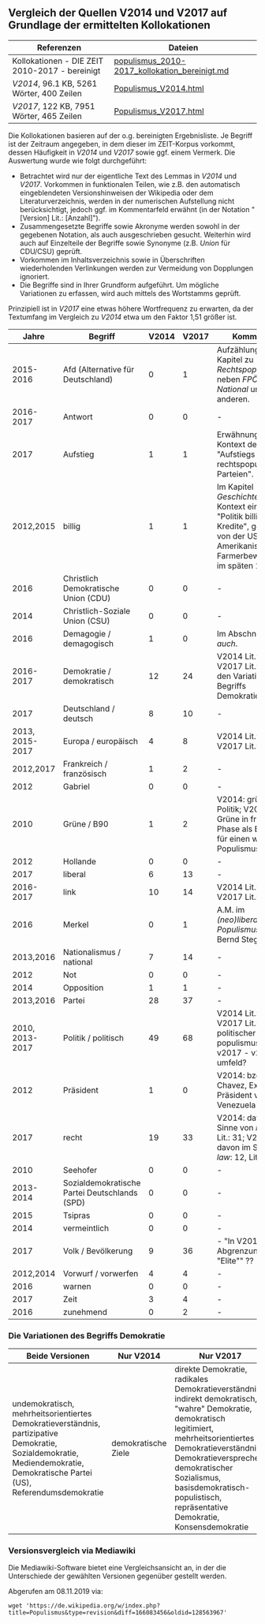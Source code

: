 ## Vergleich der Quellen V2014 und V2017 auf Grundlage der ermittelten Kollokationen

| Referenzen | Dateien |
| --- | --- |
| Kollokationen - DIE ZEIT 2010-2017 - bereinigt | [populismus_2010-2017_kollokation_bereinigt.md](/05_Abgleich_Auswertung/populismus_2010-2017_kollokation_bereinigt.md) |
| *V2014*, 96.1 KB, 5261 Wörter, 400 Zeilen | [Populismus_V2014.html](/03_Versionsverlauf/Populismus_V2014.html) |
| *V2017*, 122 KB, 7951 Wörter, 465 Zeilen | [Populismus_V2017.html](/03_Versionsverlauf/Populismus_V2017.html) |

Die Kollokationen basieren auf der o.g. bereinigten Ergebnisliste. Je Begriff ist der Zeitraum angegeben, in dem dieser im ZEIT-Korpus vorkommt, dessen Häufigkeit in *V2014* und *V2017* sowie ggf. einem Vermerk. Die Auswertung wurde wie folgt durchgeführt:

- Betrachtet wird nur der eigentliche Text des Lemmas in *V2014* und *V2017*. Vorkommen in funktionalen Teilen, wie z.B. den automatisch eingeblendeten Versionshinweisen der Wikipedia oder dem Literaturverzeichnis, werden in der numerischen Aufstellung nicht berücksichtigt, jedoch ggf. im Kommentarfeld erwähnt (in der Notation "[Version] Lit.: [Anzahl]").
- Zusammengesetzte Begriffe sowie Akronyme werden sowohl in der gegebenen Notation, als auch ausgeschrieben gesucht. Weiterhin wird auch auf Einzelteile der Begriffe sowie Synonyme (z.B. *Union* für CDU/CSU) geprüft.
- Vorkommen im Inhaltsverzeichnis sowie in Überschriften wiederholenden Verlinkungen werden zur Vermeidung von Dopplungen ignoriert.
- Die Begriffe sind in Ihrer Grundform aufgeführt. Um mögliche Variationen zu erfassen, wird auch mittels des Wortstamms geprüft.

Prinzipiell ist in *V2017* eine etwas höhere Wortfrequenz zu erwarten, da der Textumfang im Vergleich zu *V2014* etwa um den Faktor 1,51 größer ist.

| Jahre           | Begriff                                       | V2014 | V2017 | Kommentar                                                    |
| --------------- | --------------------------------------------- | ----- | ----- | ------------------------------------------------------------ |
| 2015-2016       | Afd (Alternative für Deutschland)             | 0     | 1     | Aufzählung im Kapitel zu *Rechtspopulismus* neben *FPÖ*, *Front National* und anderen. |
| 2016-2017       | Antwort                                       | 0     | 0     | -                                                            |
| 2017            | Aufstieg                                      | 1     | 1     | Erwähnung im Kontext des "Aufstiegs rechtspopulistischer Parteien". |
| 2012,2015       | billig                                        | 1     | 1     | Im Kapitel *Geschichte* im Kontext einer "Politik billiger Kredite", gefordert von der US Amerikanischen Farmerbewegung im späten 19. Jhd. |
| 2016            | Christlich Demokratische Union (CDU)          | 0     | 0     | -                                                            |
| 2014            | Christlich-Soziale Union (CSU)                | 0     | 0     | -                                                            |
| 2016            | Demagogie / demagogisch                       | 1     | 0     | Im Abschnitt *Siehe auch*.                                   |
| 2016-2017       | Demokratie / demokratisch                     | 12    | 24    | V2014 Lit.: 4; V2017 Lit.: 16. Zu den Variationen des Begriffs Demokratie: s.u. |
| 2017            | Deutschland / deutsch                         | 8     | 10    | -                                                            |
| 2013, 2015-2017 | Europa / europäisch                           | 4     | 8     | V2014 Lit.: 19; V2017 Lit.: 26                               |
| 2012,2017       | Frankreich / französisch                      | 1     | 2     | -                                                            |
| 2012            | Gabriel                                       | 0     | 0     | -                                                            |
| 2010            | Grüne / B90                                   | 1     | 2     | V2014: grüne Politik; V2017: Grüne in früher Phase als Beispiel für einen weiten Populismusbegriff. |
| 2012            | Hollande                                      | 0     | 0     | -                                                            |
| 2017            | liberal                                       | 6     | 13    | -                                                            |
| 2016-2017       | link                                          | 10    | 14    | V2014 Lit.: 7; V2017 Lit.: 6                                 |
| 2016            | Merkel                                        | 0     | 1     | A.M. im *(neo)liberalen Populismus* nach Bernd Stegemann.    |
| 2013,2016       | Nationalismus / national                      | 7     | 14    | -                                                            |
| 2012            | Not                                           | 0     | 0     | -                                                            |
| 2014            | Opposition                                    | 1     | 1     | -                                                            |
| 2013,2016       | Partei                                        | 28    | 37    | -                                                            |
| 2010, 2013-2017 | Politik / politisch                           | 49    | 68    | V2014 Lit.: 18; V2017 Lit.: 30<br />politischer populismus nur in v2017 - v2014 nur umfeld? |
| 2012            | Präsident                                     | 1     | 0     | V2014: bzgl. Hugo Chavez, Ex-Präsident von Venezuela         |
| 2017            | recht                                         | 19    | 33    | V2014: davon im Sinne von *law*: 5, Lit.: 31; V2017: davon im Sinne von *law*: 12, Lit.: 23 |
| 2010            | Seehofer                                      | 0     | 0     | -                                                            |
| 2013-2014       | Sozialdemokratische Partei Deutschlands (SPD) | 0     | 0     | -                                                            |
| 2015            | Tsipras                                       | 0     | 0     | -                                                            |
| 2014            | vermeintlich                                  | 0     | 0     | -                                                            |
| 2017            | Volk / Bevölkerung                            | 9     | 36    | - "In V2017 als Abgrenzung zur "Elite"" ??                   |
| 2012,2014       | Vorwurf / vorwerfen                           | 4     | 4     | -                                                            |
| 2016            | warnen                                        | 0     | 0     | -                                                            |
| 2017            | Zeit                                          | 3     | 4     | -                                                            |
| 2016            | zunehmend                                     | 0     | 2     | -                                                            |

### Die Variationen des Begriffs Demokratie

| Beide Versionen | Nur V2014 | Nur V2017 |
| - | - | - |
| undemokratisch, mehrheitsorientiertes Demokratieverständnis, partizipative Demokratie, Sozialdemokratie, Mediendemokratie, Demokratische Partei (US), Referendumsdemokratie | demokratische Ziele | direkte Demokratie, radikales Demokratieverständnis, indirekt demokratisch, "wahre" Demokratie, demokratisch legitimiert, mehrheitsorientiertes Demokratieverständnis, Demokratieversprechen, demokratischer Sozialismus, basisdemokratisch-populistisch, repräsentative Demokratie, Konsensdemokratie |

### Versionsvergleich via Mediawiki

Die Mediawiki-Software bietet eine Vergleichsansicht an, in der die Unterschiede der gewählten Versionen gegenüber gestellt werden. 

Abgerufen am 08.11.2019 via:
```
wget 'https://de.wikipedia.org/w/index.php?title=Populismus&type=revision&diff=166083456&oldid=128563967'
```